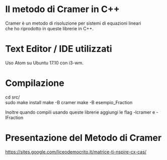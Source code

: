 
# Il metodo di Cramer in C++
Cramer è un metodo di risoluzione per sistemi di equazioni lineari  
che ho riprodotto in queste librerie in C++.

# Text Editor / IDE utilizzati
Uso Atom su Ubuntu 17.10 con i3-wm.

# Compilazione
cd src/  
sudo make install
make -B cramer
make -B esempio_Fraction

Inoltre quando compili usando queste librerie aggiungi le flag -lcramer e -lFraction  

# Presentazione del Metodo di Cramer
https://sites.google.com/liceodemocrito.it/matrice-ti-nspire-cx-cas/  
